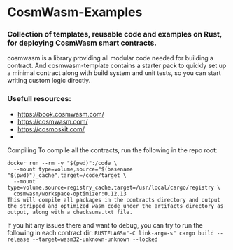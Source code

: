 # CosmWasm-Examples

### Collection of templates, reusable code and examples on Rust, for deploying CosmWasm smart contracts. 

cosmwasm is a library providing all modular code needed for building a contract. And cosmwasm-template contains a starter pack to quickly set up a minimal contract along with build system and unit tests, so you can start writing custom logic directly.

### Usefull resources:
- https://book.cosmwasm.com/
- https://cosmwasm.com/
- https://cosmoskit.com/
- 


Compiling
To compile all the contracts, run the following in the repo root:

```
docker run --rm -v "$(pwd)":/code \
  --mount type=volume,source="$(basename "$(pwd)")_cache",target=/code/target \
  --mount type=volume,source=registry_cache,target=/usr/local/cargo/registry \
  cosmwasm/workspace-optimizer:0.12.13
This will compile all packages in the contracts directory and output the stripped and optimized wasm code under the artifacts directory as output, along with a checksums.txt file.
```

If you hit any issues there and want to debug, you can try to run the following in each contract dir: `RUSTFLAGS="-C link-arg=-s" cargo build --release --target=wasm32-unknown-unknown --locked`
